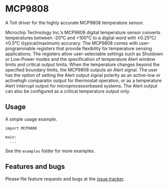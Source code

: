 # MCP9808
A Toit driver for the highly accurate MCP9808 temperature sensor.

Microchip Technology Inc.’s MCP9808 digital temperature sensor converts temperatures between -20°C and +100°C to a digital word with ±0.25°C/±0.5°C (typical/maximum) accuracy. The MCP9808 comes with user-programmable registers that provide flexibility for temperature sensing applications. The registers allow user-selectable settings such as Shutdown or Low-Power modes and the specification of temperature Alert window limits and critical output limits. When the temperature changes beyond the specified boundary limits, the MCP9808 outputs an Alert signal. The user has the option of setting the Alert output signal polarity as an active-low or activehigh comparator output for thermostat operation, or as a temperature Alert interrupt output for microprocessorbased systems. The Alert output can also be configured as a critical temperature output only.

## Usage

A simple usage example.

```
import MCP9808

main:
  ...
```

See the `examples` folder for more examples.

## Features and bugs

Please file feature requests and bugs at the [issue tracker][tracker].

[tracker]: https://github.com/nilwes/MCP9808/issues

